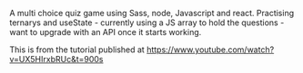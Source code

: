 A multi choice quiz game using Sass, node, Javascript and react. Practising ternarys and useState - currently using a JS array to hold the questions - want to upgrade with an API once it starts working. 

This is from the tutorial published at https://www.youtube.com/watch?v=UX5HIrxbRUc&t=900s